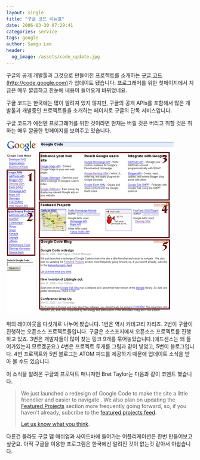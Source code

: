 ```yaml
---
layout: single
title: "구글 코드 리뉴얼"
date: 2006-03-30 07:29:41
categories: service
tags: google
author: Samgu Lee
header:
  og_image: /assets/code_update.jpg
---
```


구글의 공개 개발툴과 그것으로 만들어진 프로젝트를 소개하는 [구글 코드(http://code.google.com)](http://code.google.com)가 업데이트 됐습니다. 프로그래머를 위한 첫페이지에서 지금은 매우 깔끔하고 한눈에 내용이 들어오게 바뀌었네요.

구글 코드는 한국에는 많이 알려져 있지 않지만, 구글의 공개 APIs를 포함해서 많은 개발툴과 개발중인 프로젝트들을 소개하는 페이지로 구글의 단독 서비스입니다.

구글 코드가 예전엔 프로그래머를 위한 것이라면 현재는 버릴 것은 버리고 취할 것은 취하는 매우 깔끔한 첫페이지를 보여주고 있습니다.

![구글 코드 업데이트](/assets/code_update.jpg)

위의 레이아웃을 다섯개로 나누어 봤습니다. 1번은 역시 카테고리 자리죠. 2번이 구글이 진행하는 오픈소스 프로젝트들입니다. 구글은 소스포지에서 오픈소스 프로젝트를 진행하고 있죠. 3번은 개발자들이 많이 찾는 링크 9개를 묶어놓았습니다.(애드센스는 왜 들어가있는지 모르겠군요.) 4번은 프로젝트 두개를 그림과 같이 넣었고, 5번이 블로그입니다. 4번 프로젝트와 5번 블로그는 ATOM 피드를 제공하기 때문에 업데이트 소식을 받아 볼 수도 있습니다.

이 소식을 알려온 구글의 프로덕트 매니져인 Bret Taylor는 다음과 같이 코멘트 했습니다.

> We just launched a redesign of Google Code to make the site a little friendlier and easier to navigate . We also plan on updating the [Featured Projects](http://code.google.com/) section more frequently going forward, so, if you haven't already, subcribe to the [featured projects feed](http://code.google.com/feeds/featured.xml).
>
> [Let us know what you think](mailto:code@google.com).

다른건 몰라도 구글 맵 매쉬업과 사이드바에 들어가는 어플리케이션은 한번 만들어보고 싶군요. 아직 구글을 이용한 프로그램은 한국에선 알려진 것이 없는것 같아서 아쉽습니다.

